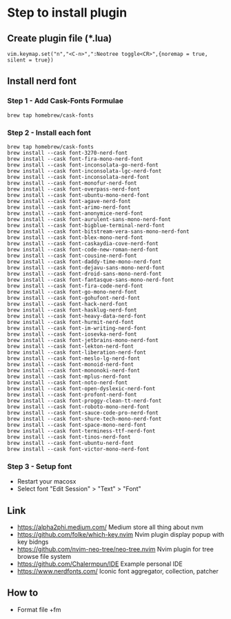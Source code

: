 # Step to install plugin

## Create plugin file (*.lua)
```
vim.keymap.set("n","<C-n>",":Neotree toggle<CR>",{noremap = true, silent = true})
```
## Install nerd font

### Step 1 - Add Cask-Fonts Formulae
```
brew tap homebrew/cask-fonts
```

### Step 2 - Install each font

```
brew tap homebrew/cask-fonts
brew install --cask font-3270-nerd-font
brew install --cask font-fira-mono-nerd-font
brew install --cask font-inconsolata-go-nerd-font
brew install --cask font-inconsolata-lgc-nerd-font
brew install --cask font-inconsolata-nerd-font
brew install --cask font-monofur-nerd-font
brew install --cask font-overpass-nerd-font
brew install --cask font-ubuntu-mono-nerd-font
brew install --cask font-agave-nerd-font
brew install --cask font-arimo-nerd-font
brew install --cask font-anonymice-nerd-font
brew install --cask font-aurulent-sans-mono-nerd-font
brew install --cask font-bigblue-terminal-nerd-font
brew install --cask font-bitstream-vera-sans-mono-nerd-font
brew install --cask font-blex-mono-nerd-font
brew install --cask font-caskaydia-cove-nerd-font
brew install --cask font-code-new-roman-nerd-font
brew install --cask font-cousine-nerd-font
brew install --cask font-daddy-time-mono-nerd-font
brew install --cask font-dejavu-sans-mono-nerd-font
brew install --cask font-droid-sans-mono-nerd-font
brew install --cask font-fantasque-sans-mono-nerd-font
brew install --cask font-fira-code-nerd-font
brew install --cask font-go-mono-nerd-font
brew install --cask font-gohufont-nerd-font
brew install --cask font-hack-nerd-font
brew install --cask font-hasklug-nerd-font
brew install --cask font-heavy-data-nerd-font
brew install --cask font-hurmit-nerd-font
brew install --cask font-im-writing-nerd-font
brew install --cask font-iosevka-nerd-font
brew install --cask font-jetbrains-mono-nerd-font
brew install --cask font-lekton-nerd-font
brew install --cask font-liberation-nerd-font
brew install --cask font-meslo-lg-nerd-font
brew install --cask font-monoid-nerd-font
brew install --cask font-mononoki-nerd-font
brew install --cask font-mplus-nerd-font
brew install --cask font-noto-nerd-font
brew install --cask font-open-dyslexic-nerd-font
brew install --cask font-profont-nerd-font
brew install --cask font-proggy-clean-tt-nerd-font
brew install --cask font-roboto-mono-nerd-font
brew install --cask font-sauce-code-pro-nerd-font
brew install --cask font-shure-tech-mono-nerd-font
brew install --cask font-space-mono-nerd-font
brew install --cask font-terminess-ttf-nerd-font
brew install --cask font-tinos-nerd-font
brew install --cask font-ubuntu-nerd-font
brew install --cask font-victor-mono-nerd-font
```

### Step 3 - Setup font
- Restart your macosx
- Select font "Edit Session" > "Text" > "Font"

## Link
- https://alpha2phi.medium.com/
Medium store all thing about nvm
- https://github.com/folke/which-key.nvim
Nvim plugin display popup with key bidngs
- https://github.com/nvim-neo-tree/neo-tree.nvim
Nvim plugin for tree browse file system
- https://github.com/Chalermpun/IDE
Example personal IDE
- https://www.nerdfonts.com/
Iconic font aggregator, collection, patcher

## How to 
- Format file <space>+fm
